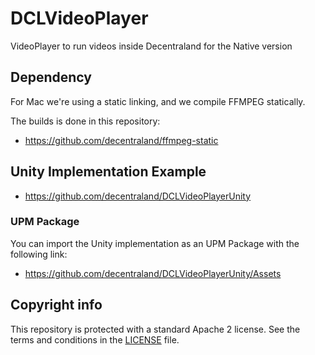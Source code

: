 # DCLVideoPlayer

VideoPlayer to run videos inside Decentraland for the Native version

## Dependency

For Mac we're using a static linking, and we compile FFMPEG statically.

The builds is done in this repository:
- https://github.com/decentraland/ffmpeg-static

## Unity Implementation Example

- https://github.com/decentraland/DCLVideoPlayerUnity

### UPM Package

You can import the Unity implementation as an UPM Package with the following link:

- https://github.com/decentraland/DCLVideoPlayerUnity/Assets

## Copyright info

This repository is protected with a standard Apache 2 license. See the terms and conditions in
the [LICENSE](LICENSE) file.
